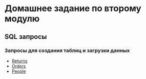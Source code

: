 #  Домашнее задание по второму модулю #
## SQL запросы ##
### Запросы для создания таблиц и загрузки данных ###
* [Returns](https://github.com/vision-is-moribund/DataLearn/blob/main/DE-101/Module02/returns.sql)
* [Orders](https://github.com/vision-is-moribund/DataLearn/blob/main/DE-101/Module02/orders.sql)
* [People](https://github.com/vision-is-moribund/DataLearn/blob/main/DE-101/Module02/people.sql)
